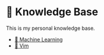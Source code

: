 # 🌱 Knowledge Base

This is my personal knowledge base.

- [🧠 Machine Learning](./ml/README.md)
- [📝 Vim](./vim/README.md)

